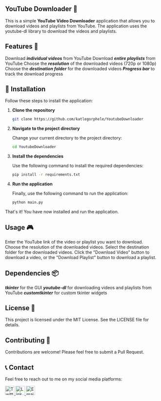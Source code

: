 ## YouTube Downloader 🎥 
This is a simple **YouTube Video Downloader** application that allows you to download videos and playlists from YouTube. The application uses the youtube-dl library to download the videos and playlists.

## Features 🌟 
Download ***individual videos*** from YouTube
Download ***entire playlists*** from YouTube
Choose the ***resolution*** of the downloaded videos (720p or 1080p)
Choose the ***destination folder*** for the downloaded videos
***Progress bar*** to track the download progress




## 🚀 Installation

Follow these steps to install the application:

1. **Clone the repository**

   ```bash
   git clone https://github.com/katlegorphele/YoutubeDownloader
   ```
   
2. **Navigate to the project directory**

   Change your current directory to the project directory:

   ```bash
   cd YoutubeDownloader
   ```

3. **Install the dependencies**

   Use the following command to install the required dependencies:

   ```bash
   pip install -r requirements.txt
   ```

4. **Run the application**

   Finally, use the following command to run the application:

   ```bash
   python main.py
   ```
That's it! You have now installed and run the application.

## Usage 🎮 
Enter the YouTube link of the video or playlist you want to download.
Choose the resolution of the downloaded videos.
Select the destination folder for the downloaded videos.
Click the "Download Video" button to download a video, or the "Download Playlist" button to download a playlist.


## Dependencies 📦 
***tkinter*** for the GUI
***youtube-dl*** for downloading videos and playlists from YouTube
***customtkinter*** for custom tkinter widgets


## License 📄
This project is licensed under the MIT License. See the LICENSE file for details.

## Contributing 🤝
Contributions are welcome! Please feel free to submit a Pull Request.


## 📞 Contact

Feel free to reach out to me on my social media platforms:

<a href="https://twitter.com/katlegorphele" target="_blank">
    <img src="https://upload.wikimedia.org/wikipedia/commons/thumb/6/6f/Logo_of_Twitter.svg/1245px-Logo_of_Twitter.svg.png" alt="Twitter" width="30" height="30">
</a>
<a href="https://linkedin.com/in/katlegorphele" target="_blank">
    <img src="https://cdn-icons-png.flaticon.com/256/174/174857.png" alt="LinkedIn" width="30" height="30">
</a>
<a href="mailto:katlegorphele@gmail.com" target="_blank">
    <img src="https://mailmeteor.com/logos/assets/PNG/Gmail_Logo_512px.png" alt="Email" width="30" height="30">
</a>
